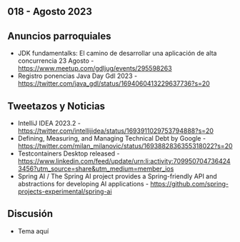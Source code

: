 018 - Agosto 2023
--

## Anuncios parroquiales
- JDK fundamentalks: El camino de desarrollar una aplicación de alta concurrencia 23 Agosto - https://www.meetup.com/gdljug/events/295598263
- Registro ponencias Java Day Gdl 2023 - https://twitter.com/java_gdl/status/1694060413229637736?s=20

## Tweetazos y Noticias
- IntelliJ IDEA 2023.2 - https://twitter.com/intellijidea/status/1693911029753794888?s=20
- Defining, Measuring, and Managing Technical Debt by Google - https://twitter.com/milan_milanovic/status/1693882836355318022?s=20
- Testcontainers Desktop released - https://www.linkedin.com/feed/update/urn:li:activity:7099507047364243456?utm_source=share&utm_medium=member_ios
- Spring AI / The Spring AI project provides a Spring-friendly API and abstractions for developing AI applications - https://github.com/spring-projects-experimental/spring-ai

## Discusión
* Tema aquí
 
